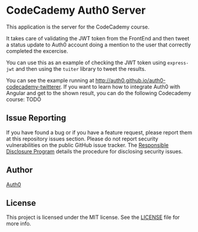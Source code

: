 # CodeCademy Auth0 Server

This application is the server for the CodeCademy course.

It takes care of validating the JWT token from the FrontEnd and then tweet a status update to Auth0 account doing a mention to the user that correctly completed the excercise.

You can use this as an example of checking the JWT token using `express-jwt` and then using the `tuiter` library to tweet the results.

You can see the example running at http://auth0.github.io/auth0-codecademy-twitterer. If you want to learn how to integrate Auth0 with Angular and get to the shown result, you can do the following Codecademy course: TODO

## Issue Reporting

If you have found a bug or if you have a feature request, please report them at this repository issues section. Please do not report security vulnerabilities on the public GitHub issue tracker. The [Responsible Disclosure Program](https://auth0.com/whitehat) details the procedure for disclosing security issues.

## Author

[Auth0](auth0.com)

## License

This project is licensed under the MIT license. See the [LICENSE](LICENSE) file for more info.
